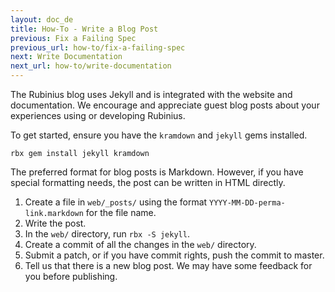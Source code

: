 ```yaml
---
layout: doc_de
title: How-To - Write a Blog Post
previous: Fix a Failing Spec
previous_url: how-to/fix-a-failing-spec
next: Write Documentation
next_url: how-to/write-documentation
---
```


The Rubinius blog uses Jekyll and is integrated with the website and
documentation. We encourage and appreciate guest blog posts about your
experiences using or developing Rubinius.

To get started, ensure you have the `kramdown` and `jekyll` gems installed.

    rbx gem install jekyll kramdown

The preferred format for blog posts is Markdown. However, if you have special
formatting needs, the post can be written in HTML directly.

1. Create a file in `web/_posts/` using the format
   `YYYY-MM-DD-perma-link.markdown` for the file name.
1. Write the post.
1. In the `web/` directory, run `rbx -S jekyll`.
1. Create a commit of all the changes in the `web/` directory.
1. Submit a patch, or if you have commit rights, push the commit to master.
1. Tell us that there is a new blog post. We may have some feedback for you
   before publishing.
